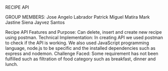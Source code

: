 RECIPE API

GROUP MEMBERS:
Jose Angelo Labrador
Patrick Miguel Matira
Mark Jastine Siena
Jayvez Santos

Recipe API Features and Purpose: Can delete, insert and create new recipe using postman.
Technical Implementation: In creating API we used postman to check if the API is working. We also used JavaScript programming language, node.js to be specific and the installed dependencies such as express and nodemon. 
Challenge Faced: Some requirement has not been fulfilled such as filtration of food category such as breakfast, dinner and lunch.

